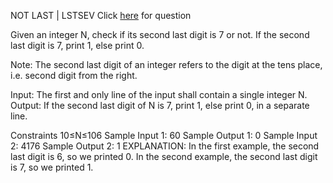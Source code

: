 NOT LAST  |  LSTSEV
Click <a href="https://www.codechef.com/YTPP001/problems/LSTSEV">here</a> for question

Given an integer N, check if its second last digit is 7 or not. If the second last digit is 7, print 1, else print 0.

Note: The second last digit of an integer refers to the digit at the tens place, i.e. second digit from the right.

Input:
The first and only line of the input shall contain a single integer N.
Output:
If the second last digit of N is 7, print 1, else print 0, in a separate line.

Constraints
10≤N≤106
Sample Input 1:
60
Sample Output 1:
0
Sample Input 2:
4176
Sample Output 2:
1
EXPLANATION:
In the first example, the second last digit is 6, so we printed 0.
In the second example, the second last digit is 7, so we printed 1.
